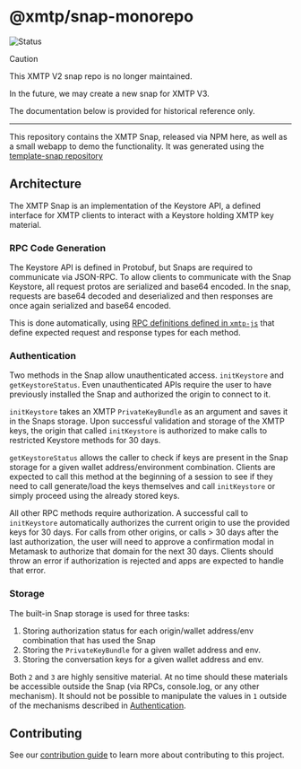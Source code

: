 # @xmtp/snap-monorepo

![Status](https://img.shields.io/badge/Deprecated-brown)

> [!CAUTION]
> This XMTP V2 snap repo is no longer maintained.

In the future, we may create a new snap for XMTP V3.

The documentation below is provided for historical reference only.

---

This repository contains the XMTP Snap, released via NPM here, as well as a small webapp to demo the functionality. It was generated using the [template-snap repository](https://github.com/MetaMask/template-snap-monorepo/generate)

## Architecture

The XMTP Snap is an implementation of the Keystore API, a defined interface for XMTP clients to interact with a Keystore holding XMTP key material.

### RPC Code Generation

The Keystore API is defined in Protobuf, but Snaps are required to communicate via JSON-RPC. To allow clients to communicate with the Snap Keystore, all request protos are serialized and base64 encoded. In the snap, requests are base64 decoded and deserialized and then responses are once again serialized and base64 encoded.

This is done automatically, using [RPC definitions defined in `xmtp-js`](https://github.com/xmtp/xmtp-js/blob/snap/src/keystore/rpcDefinitions.ts) that define expected request and response types for each method.

### Authentication

Two methods in the Snap allow unauthenticated access. `initKeystore` and `getKeystoreStatus`. Even unauthenticated APIs require the user to have previously installed the Snap and authorized the origin to connect to it.

`initKeystore` takes an XMTP `PrivateKeyBundle` as an argument and saves it in the Snaps storage. Upon successful validation and storage of the XMTP keys, the origin that called `initKeystore` is authorized to make calls to restricted Keystore methods for 30 days.

`getKeystoreStatus` allows the caller to check if keys are present in the Snap storage for a given wallet address/environment combination. Clients are expected to call this method at the beginning of a session to see if they need to call generate/load the keys themselves and call `initKeystore` or simply proceed using the already stored keys.

All other RPC methods require authorization. A successful call to `initKeystore` automatically authorizes the current origin to use the provided keys for 30 days. For calls from other origins, or calls > 30 days after the last authorization, the user will need to approve a confirmation modal in Metamask to authorize that domain for the next 30 days. Clients should throw an error if authorization is rejected and apps are expected to handle that error.

### Storage

The built-in Snap storage is used for three tasks:

1. Storing authorization status for each origin/wallet address/env combination that has used the Snap
2. Storing the `PrivateKeyBundle` for a given wallet address and env.
3. Storing the conversation keys for a given wallet address and env.

Both `2` and `3` are highly sensitive material. At no time should these materials be accessible outside the Snap (via RPCs, console.log, or any other mechanism). It should not be possible to manipulate the values in `1` outside of the mechanisms described in [Authentication](#authentication).

## Contributing

See our [contribution guide](./CONTRIBUTING.md) to learn more about contributing to this project.
